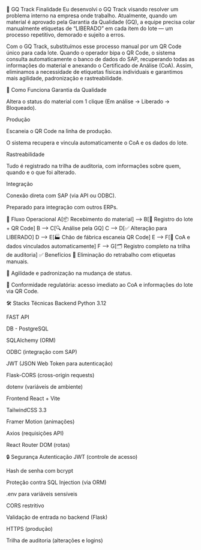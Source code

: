 🎯 GQ Track
Finalidade
Eu desenvolvi o GQ Track visando resolver um problema interno na empresa onde trabalho.
Atualmente, quando um material é aprovado pela Garantia da Qualidade (GQ), a equipe precisa colar manualmente etiquetas de “LIBERADO” em cada item do lote — um processo repetitivo, demorado e sujeito a erros.

Com o GQ Track, substituímos esse processo manual por um QR Code único para cada lote.
Quando o operador bipa o QR Code, o sistema consulta automaticamente o banco de dados do SAP, recuperando todas as informações do material e anexando o Certificado de Análise (CoA).
Assim, eliminamos a necessidade de etiquetas físicas individuais e garantimos mais agilidade, padronização e rastreabilidade.

🚀 Como Funciona
Garantia da Qualidade

Altera o status do material com 1 clique (Em análise → Liberado → Bloqueado).

Produção

Escaneia o QR Code na linha de produção.

O sistema recupera e vincula automaticamente o CoA e os dados do lote.

Rastreabilidade

Tudo é registrado na trilha de auditoria, com informações sobre quem, quando e o que foi alterado.

Integração

Conexão direta com SAP (via API ou ODBC).

Preparado para integração com outros ERPs.

🔁 Fluxo Operacional
A[📦 Recebimento do material] --> B[📝 Registro do lote + QR Code]
B --> C[🔍 Análise pela GQ]
C --> D[✅ Alteração para LIBERADO]
D --> E[🏭 Chão de fábrica escaneia QR Code]
E --> F[📑 CoA e dados vinculados automaticamente]
F --> G[🗂 Registro completo na trilha de auditoria]
✅ Benefícios
🔹 Eliminação do retrabalho com etiquetas manuais.

🔹 Agilidade e padronização na mudança de status.

🔹 Conformidade regulatória: acesso imediato ao CoA e informaçôes do lote via QR Code.

🛠 Stacks Técnicas
Backend
Python 3.12

FAST API

 DB - PostgreSQL 

SQLAlchemy (ORM)

ODBC (integração com SAP)

JWT (JSON Web Token para autenticação)

Flask-CORS (cross-origin requests)

dotenv (variáveis de ambiente)

Frontend
React + Vite

TailwindCSS 3.3

Framer Motion (animações)

Axios (requisições API)

React Router DOM (rotas)

🔒 Segurança
Autenticação JWT (controle de acesso)

Hash de senha com bcrypt

Proteção contra SQL Injection (via ORM)

.env para variáveis sensíveis

CORS restritivo

Validação de entrada no backend (Flask)

HTTPS (produção)

Trilha de auditoria (alterações e logins)

